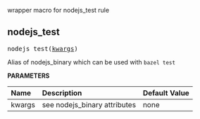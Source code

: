 <!-- Generated with Stardoc: http://skydoc.bazel.build -->

wrapper macro for nodejs_test rule

<a id="#nodejs_test"></a>

## nodejs_test

<pre>
nodejs_test(<a href="#nodejs_test-kwargs">kwargs</a>)
</pre>

Alias of nodejs_binary which can be used with `bazel test`

**PARAMETERS**


| Name  | Description | Default Value |
| :------------- | :------------- | :------------- |
| <a id="nodejs_test-kwargs"></a>kwargs |  see nodejs_binary attributes   |  none |


